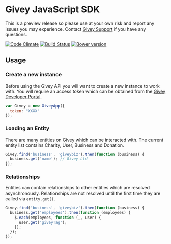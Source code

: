 # Givey JavaScript SDK

This is a preview release so please use at your own risk and report any issues you may experience. Contact [Givey Support](https://www.givey.com/support) if you have any questions.

[![Code Climate](https://codeclimate.com/github/givey/js-sdk/badges/gpa.svg)](https://codeclimate.com/github/givey/js-sdk)
[![Build Status](https://travis-ci.org/givey/js-sdk.png?branch=master)](https://travis-ci.org/givey/js-sdk)
[![Bower version](https://badge.fury.io/bo/givey.svg)](http://badge.fury.io/bo/givey)



## Usage

### Create a new instance

Before using the Givey API you will want to create a new instance to work with. You will require an access token which can be obtained from the [Givey Developer Portal](https://www.givey.com/developers).

``` js
var Givey = new GiveyApp({
  token: "XXXX"
});
```


### Loading an Entity

There are many entities on Givey which can be interacted with. The current entity list contains Charity, User, Business and Donation.

``` js
Givey.find('business', 'giveybiz').then(function (business) {
  business.get('name'); // Givey Ltd
});
```


### Relationships

Entities can contain relationships to other entities which are resolved asynchronously. Relationships are not resolved until the first time they are called via ```entity.get()```.

``` js
Givey.find('business', 'giveybiz').then(function (business) {
  business.get('employees').then(function (employees) {
    $.each(employees, function (_, user) {
      user.get('giveyTag');
    });
  });
});
```
